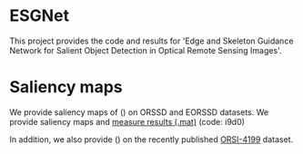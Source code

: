 # ESGNet
This project provides the code and results for 'Edge and Skeleton Guidance Network for Salient
Object Detection in Optical Remote Sensing Images'.
# Saliency maps
   We provide saliency maps of () on ORSSD and EORSSD datasets.   We provide saliency maps and [measure results (.mat)](https://pan.baidu.com/s/1l4GPBcPYCO9atbgDwbkfUw) (code: i9d0)
   
   In addition, we also provide () on the recently published [ORSI-4199](https://github.com/wchao1213/ORSI-SOD) dataset.
   
